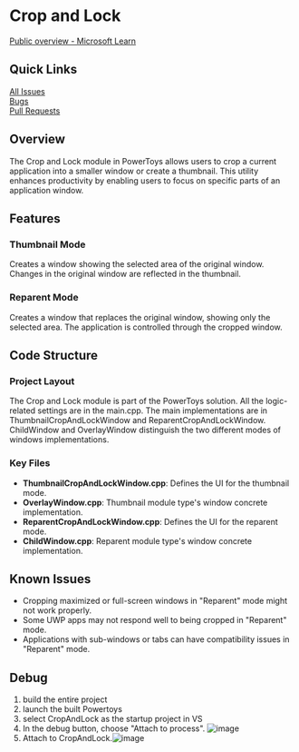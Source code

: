 # Crop and Lock

[Public overview - Microsoft Learn](https://learn.microsoft.com/en-us/windows/powertoys/crop-and-lock)

## Quick Links

[All Issues](https://github.com/microsoft/PowerToys/issues?q=is%3Aopen%20label%3AProduct-CropAndLock)<br>
[Bugs](https://github.com/microsoft/PowerToys/issues?q=is%3Aopen%20label%3AIssue-Bug%20label%3AProduct-CropAndLock)<br>
[Pull Requests](https://github.com/microsoft/PowerToys/pulls?q=is%3Apr+is%3Aopen+label%3AProduct-CropAndLock)

## Overview

The Crop and Lock module in PowerToys allows users to crop a current application into a smaller window or create a thumbnail. This utility enhances productivity by enabling users to focus on specific parts of an application window.

## Features

### Thumbnail Mode
Creates a window showing the selected area of the original window. Changes in the original window are reflected in the thumbnail.

### Reparent Mode
Creates a window that replaces the original window, showing only the selected area. The application is controlled through the cropped window.

## Code Structure

### Project Layout
The Crop and Lock module is part of the PowerToys solution. All the logic-related settings are in the main.cpp. The main implementations are in ThumbnailCropAndLockWindow and ReparentCropAndLockWindow. ChildWindow and OverlayWindow distinguish the two different modes of windows implementations.

### Key Files
- **ThumbnailCropAndLockWindow.cpp**: Defines the UI for the thumbnail mode.
- **OverlayWindow.cpp**: Thumbnail module type's window concrete implementation.
- **ReparentCropAndLockWindow.cpp**: Defines the UI for the reparent mode.
- **ChildWindow.cpp**: Reparent module type's window concrete implementation.

## Known Issues

- Cropping maximized or full-screen windows in "Reparent" mode might not work properly.
- Some UWP apps may not respond well to being cropped in "Reparent" mode.
- Applications with sub-windows or tabs can have compatibility issues in "Reparent" mode.

## Debug
1. build the entire project
2. launch the built Powertoys
3. select CropAndLock as the startup project in VS
4. In the debug button, choose "Attach to process". ![image](https://github.com/user-attachments/assets/a7624ec2-63f1-4720-9540-a916b0ada282)
5. Attach to CropAndLock.![image](https://github.com/user-attachments/assets/08aa0465-596c-4494-9daa-e96b234f9997)

